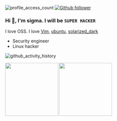 ![profile_access_count](https://komarev.com/ghpvc/?username=tomita-rysk)
[![Github follower](https://img.shields.io/github/followers/tomita-rysk?label=Follow&style=social)](https://github.com/tomita-rysk)

### Hi 👋, I'm sigma. I will be `SUPER HACKER`
I love OSS. I love [Vim](https://www.vim.org/), [ubuntu](https://ubuntu.com/), [solarized_dark](https://ethanschoonover.com/solarized/)

* Security engineer
* Linux hacker



![github_activity_history](https://github-profile-summary-cards.vercel.app/api/cards/profile-details?username=tomita-rysk&theme=solarized_dark)

<p>
<a href="https://github.com/tomita-rysk">
  <img align="left" height="170px" src="https://github-readme-stats.vercel.app/api?username=tomita-rysk&count_private=true&show_icons=true&theme=cobalt" />
</a>
<a href="https://github.com/tomita-rysk">
  <img align="left" height="170px" src="https://github-readme-stats.vercel.app/api/top-langs/?username=tomita-rysk&exlude_repo=memo,memo_archive20230212,memo_archive2022_03,article,WIP,news,Self-introduction,&hide=html&layout=compact&theme=cobalt" />
</a>
</p>
